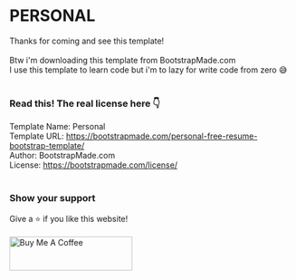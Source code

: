 # PERSONAL
Thanks for coming and see this template!
<br/>
<br/>Btw i'm downloading this template from BootstrapMade.com
<br/>
I use this template to learn code but i'm to lazy for write code from zero 😅
<br/>
<br/>
### Read this! The real license here 👇
Template Name: Personal
<br/>Template URL: https://bootstrapmade.com/personal-free-resume-bootstrap-template/
<br/>Author: BootstrapMade.com
<br/>License: https://bootstrapmade.com/license/
<br/>
<br/>
### Show your support
Give a ⭐ if you like this website!
<br/>
<br/>
<a href="https://www.buymeacoffee.com/nubys.xyz" target="_blank"><img src="https://cdn.buymeacoffee.com/buttons/v2/default-violet.png" alt="Buy Me A Coffee" height= "60px" width= "217px" ></a>
